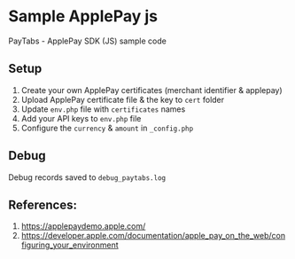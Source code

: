 # Sample ApplePay js
PayTabs - ApplePay SDK (JS) sample code

## Setup

1. Create your own ApplePay certificates (merchant identifier & applepay)
2. Upload ApplePay certificate file & the key to `cert` folder
3. Update `env.php` file with `certificates` names
4. Add your API keys to `env.php` file
5. Configure the `currency` & `amount` in `_config.php`

## Debug

Debug records saved to `debug_paytabs.log`

## References:

1. https://applepaydemo.apple.com/
2. https://developer.apple.com/documentation/apple_pay_on_the_web/configuring_your_environment
